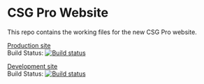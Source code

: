 # CSG Pro Website
This repo contains the working files for the new CSG Pro website.

[Production site](http://csgprod.azurewebsites.net)  
Build Status: [![Build status](https://ci.appveyor.com/api/projects/status/x1sy4uoc11m01jv6/branch/master?svg=true)](https://ci.appveyor.com/project/csgpro-coolcats/website/branch/master)

[Development site](http://csgdev.azurewebsites.net)  
Build Status: [![Build status](https://ci.appveyor.com/api/projects/status/x1sy4uoc11m01jv6/branch/dev?svg=true)](https://ci.appveyor.com/project/csgpro-coolcats/website/branch/dev)